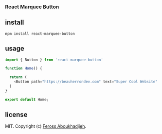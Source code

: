 ### React Marquee Button

## install

```
npm install react-marquee-button
```

## usage

```js
import { Button } from 'react-marquee-button'

function Home() {

  return (
    <Button path="https://beauherrondev.com" text="Super Cool Website" color="pink"/>
  )
}

export default Home;
```

## license

MIT. Copyright (c) [Feross Aboukhadijeh](http://feross.org).